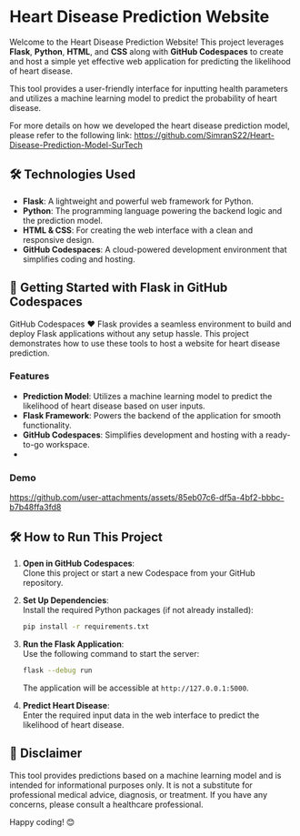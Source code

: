 # Heart Disease Prediction Website  

Welcome to the Heart Disease Prediction Website! This project leverages **Flask**, **Python**, **HTML**, and **CSS** along with **GitHub Codespaces** to create and host a simple yet effective web application for predicting the likelihood of heart disease.  

This tool provides a user-friendly interface for inputting health parameters and utilizes a machine learning model to predict the probability of heart disease.  

For more details on how we developed the heart disease prediction model, please refer to the following link: https://github.com/SimranS22/Heart-Disease-Prediction-Model-SurTech

## 🛠 **Technologies Used**  
- **Flask**: A lightweight and powerful web framework for Python.  
- **Python**: The programming language powering the backend logic and the prediction model.  
- **HTML & CSS**: For creating the web interface with a clean and responsive design.  
- **GitHub Codespaces**: A cloud-powered development environment that simplifies coding and hosting.  
  

## 🚀 **Getting Started with Flask in GitHub Codespaces**  
GitHub Codespaces ♥️ Flask provides a seamless environment to build and deploy Flask applications without any setup hassle. This project demonstrates how to use these tools to host a website for heart disease prediction.  

### Features  
- **Prediction Model**: Utilizes a machine learning model to predict the likelihood of heart disease based on user inputs.  
- **Flask Framework**: Powers the backend of the application for smooth functionality.  
- **GitHub Codespaces**: Simplifies development and hosting with a ready-to-go workspace.
- 
### Demo 

https://github.com/user-attachments/assets/85eb07c6-df5a-4bf2-bbbc-b7b48ffa3fd8

## 🛠 **How to Run This Project**  

1. **Open in GitHub Codespaces**:  
   Clone this project or start a new Codespace from your GitHub repository.  

2. **Set Up Dependencies**:  
   Install the required Python packages (if not already installed):  
   ```bash
   pip install -r requirements.txt
   ```  

3. **Run the Flask Application**:  
   Use the following command to start the server:  
   ```bash
   flask --debug run
   ```  
   The application will be accessible at `http://127.0.0.1:5000`.  

4. **Predict Heart Disease**:  
   Enter the required input data in the web interface to predict the likelihood of heart disease.  

## 🏥 **Disclaimer**  
This tool provides predictions based on a machine learning model and is intended for informational purposes only. It is not a substitute for professional medical advice, diagnosis, or treatment. If you have any concerns, please consult a healthcare professional.  

Happy coding! 😊  
